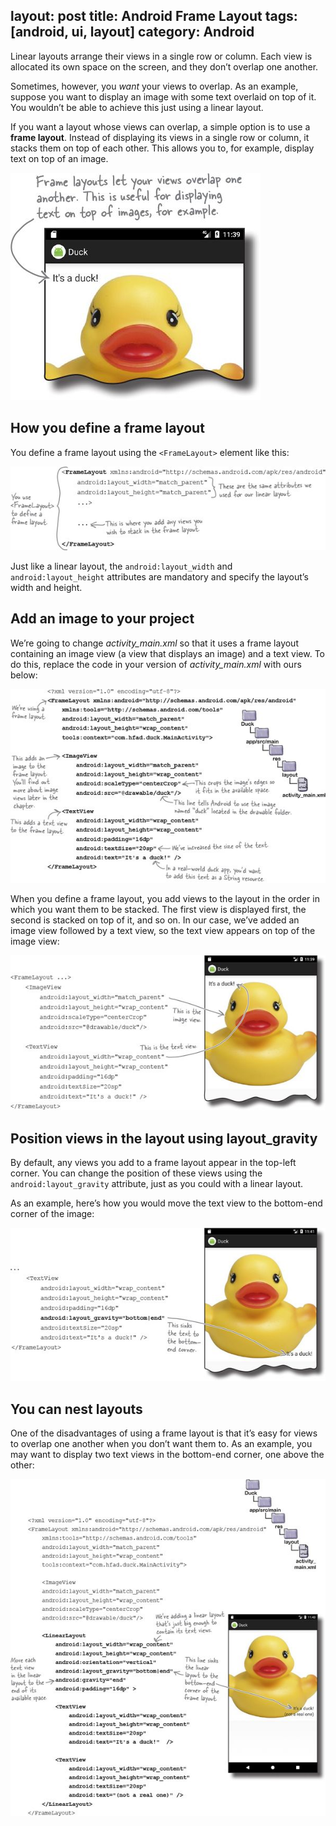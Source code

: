 layout: post
title: Android Frame Layout
tags: [android, ui, layout]
category: Android
---

Linear layouts arrange their views in a single row or column. Each view is allocated its own space on the screen, and they don’t overlap one another.

Sometimes, however, you _want_ your views to overlap. As an example, suppose you want to display an image with some text overlaid on top of it. You wouldn’t be able to achieve this just using a linear layout.

If you want a layout whose views can overlap, a simple option is to use a **frame layout**. Instead of displaying its views in a single row or column, it stacks them on top of each other. This allows you to, for example, display text on top of an image.

![](../../resources/images/android/00399.jpeg)

## How you define a frame layout

You define a frame layout using the `<FrameLayout>` element like this:

![](../../resources/images/android/00400.jpeg)

Just like a linear layout, the `android:layout_width` and `android:layout_height` attributes are mandatory and specify the layout’s width and height.

## Add an image to your project

We’re going to change _activity_main.xml_ so that it uses a frame layout containing an image view (a view that displays an image) and a text view. To do this, replace the code in your version of _activity_main.xml_ with ours below:

![](../../resources/images/android/00403.jpeg)

When you define a frame layout, you add views to the layout in the order in which you want them to be stacked. The first view is displayed first, the second is stacked on top of it, and so on. In our case, we’ve added an image view followed by a text view, so the text view appears on top of the image view:

![](../../resources/images/android/00405.jpeg)

## Position views in the layout using layout_gravity

By default, any views you add to a frame layout appear in the top-left corner. You can change the position of these views using the `android:layout_gravity` attribute, just as you could with a linear layout.

As an example, here’s how you would move the text view to the bottom-end corner of the image:

![](../../resources/images/android/00406.jpeg)

## You can nest layouts

One of the disadvantages of using a frame layout is that it’s easy for views to overlap one another when you don’t want them to. As an example, you may want to display two text views in the bottom-end corner, one above the other:

![](../../resources/images/android/00411.jpeg)